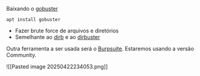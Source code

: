 Baixando o [gobuster](https://www.kali.org/tools/gobuster/)
```
apt install gobuster
```
- Fazer brute force de arquivos e diretórios
- Semelhante ao [dirb](https://www.kali.org/tools/dirb/) e ao [dirbuster](https://www.kali.org/tools/dirbuster/)

Outra ferramenta a ser usada será o [Burpsuite](https://www.kali.org/tools/burpsuite/). Estaremos usando a versão Community.

![[Pasted image 20250422234053.png]]